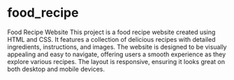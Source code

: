 # food_recipe

Food Recipe Website
This project is a food recipe website created using HTML and CSS. It features a collection of delicious recipes with detailed ingredients, instructions, and images. The website is designed to be visually appealing and easy to navigate, offering users a smooth experience as they explore various recipes. The layout is responsive, ensuring it looks great on both desktop and mobile devices.
